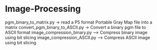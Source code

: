 # Image-Processing

pgm_binary_to_matrix.py -> read a P5 format Portable Gray Map file into a matrix
convert_pgm_binary_to_ASCII.py -> Convert a binary pgm file to ASCII format
image_compression_binary.py --> Compress binary image using bit slicing
image_compression_ASCII.py --> Compress ASCII image using bit slicing
